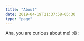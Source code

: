 ```yaml
---
title: "About"
date: 2019-04-19T21:37:58+05:30
type: "page"
---
```


Aha, you are curious about me! ::smile::